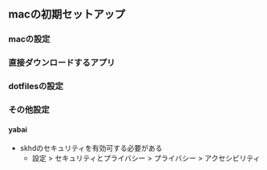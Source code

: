 ## macの初期セットアップ

### macの設定

### 直接ダウンロードするアプリ

### dotfilesの設定

### その他設定

#### yabai

- skhdのセキュリティを有効可する必要がある
    - 設定 > セキュリティとプライバシー > プライバシー > アクセシビリティ


